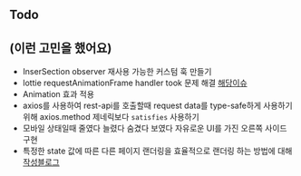 ## Todo

## (이런 고민을 했어요)

- InserSection observer 재사용 가능한 커스텀 훅 만들기
- lottie requestAnimationFrame handler took 문제 해결 [해당이슈](https://github.com/YangGwangSeong/family-social/issues/59)
- Animation 효과 적용
- axios를 사용하여 rest-api를 호출할때 request data를 type-safe하게 사용하기 위해 axios.method 제네릭보다 `satisfies` 사용하기
- 모바일 상태일때 줄였다 늘렸다 숨겼다 보였다 자유로운 UI를 가진 오른쪽 사이드 구현
- 특정한 state 값에 따른 다른 페이지 랜더링을 효율적으로 랜더링 하는 방법에 대해 [작성블로그](https://threeyears.tistory.com/515)
